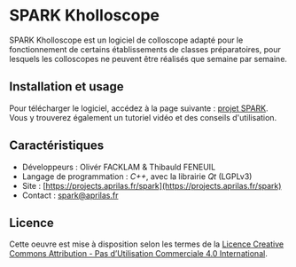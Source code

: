 # SPARK Kholloscope

SPARK Kholloscope est un logiciel de colloscope adapté pour le fonctionnement de certains établissements de classes préparatoires, pour lesquels les colloscopes ne peuvent être réalisés que semaine par semaine.

## Installation et usage

Pour télécharger le logiciel, accédez à la page suivante : [projet SPARK](https://projects.aprilas.fr/spark). Vous y trouverez également un tutoriel vidéo et des conseils d'utilisation.

## Caractéristiques

 - Développeurs : Olivér FACKLAM & Thibauld FENEUIL
 - Langage de programmation : *C++*, avec la librairie *Qt* (LGPLv3)
 - Site : [https://projects.aprilas.fr/spark](https://projects.aprilas.fr/spark)
 - Contact : [spark@aprilas.fr](mailto:spark@aprilas.fr)

## Licence
Cette oeuvre est mise à disposition selon les termes de la [Licence Creative Commons Attribution - Pas d’Utilisation Commerciale 4.0 International](http://creativecommons.org/licenses/by-nc/4.0/).